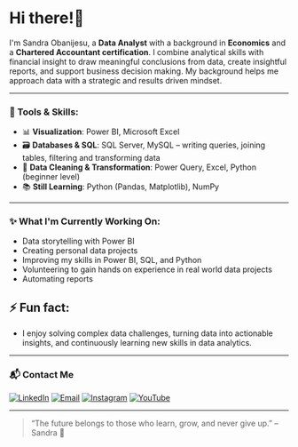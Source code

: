 # Hi there!👋 
I'm Sandra Obanijesu, a **Data Analyst** with a background in **Economics** and a **Chartered Accountant certification**. I combine analytical skills with financial insight to draw meaningful conclusions from data, create insightful reports, and support business decision making. My background helps me approach data with a strategic and results driven mindset.


---

### 🔧 Tools & Skills:

- 📊 **Visualization**: Power BI, Microsoft Excel
- 🗃️ **Databases & SQL**: SQL Server, MySQL – writing queries, joining tables, filtering and transforming data   
- 🧹 **Data Cleaning & Transformation**: Power Query, Excel, Python (beginner level)  
- 📚 **Still Learning**: Python (Pandas, Matplotlib), NumPy    

---

### ✨ What I'm Currently Working On:
- Data storytelling with Power BI  
- Creating personal data projects  
- Improving my skills in Power BI, SQL, and Python
- Volunteering to gain hands on experience in real world data projects  
- Automating reports 
 ## ⚡ Fun fact:
 - I enjoy solving complex data challenges, turning data into actionable insights, and continuously learning new skills in data analytics.
---

### 📬 Contact Me

[![LinkedIn](https://img.shields.io/badge/LinkedIn-blue?logo=linkedin)](https://www.linkedin.com/in/sandraobanijesu) 
[![Email](https://img.shields.io/badge/Email-grey?logo=gmail)](mailto:sandraobanijesu@gmail.com)
[![Instagram](https://img.shields.io/badge/Instagram-E4405F?logo=instagram&logoColor=white)](https://www.instagram.com/sandraobanijesu/)
[![YouTube](https://img.shields.io/badge/YouTube-red?logo=youtube)](https://www.youtube.com/channel/UCq7bX-VOti-ltkZuKNJCvoA)

---
> “The future belongs to those who learn, grow, and never give up.” – Sandra 💫



<!---
SandraObanijesu/SandraObanijesu is a ✨ special ✨ repository because its `README.md` (this file) appears on your GitHub profile.
You can click the Preview link to take a look at your changes.
--->
